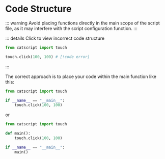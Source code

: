 # Code Structure

::: warning
Avoid placing functions directly in the main scope of the script file, as it may interfere with the script configuration function.
:::

::: details Click to view incorrect code structure
```python
from catscript import touch

touch.click(100, 100) # [!code error]
```
:::

The correct approach is to place your code within the main function like this:

```python
from catscript import touch

if __name__ == "__main__":
    touch.click(100, 100)
```

or

```python
from catscript import touch

def main():
    touch.click(100, 100)

if __name__ == "__main__":
    main()
```